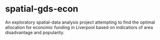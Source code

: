 # spatial-gds-econ
An exploratory spatial-data analysis project attempting to find the optimal allocation for economic funding in Liverpool based on indicatiors of area disadvantage and popularity. 
